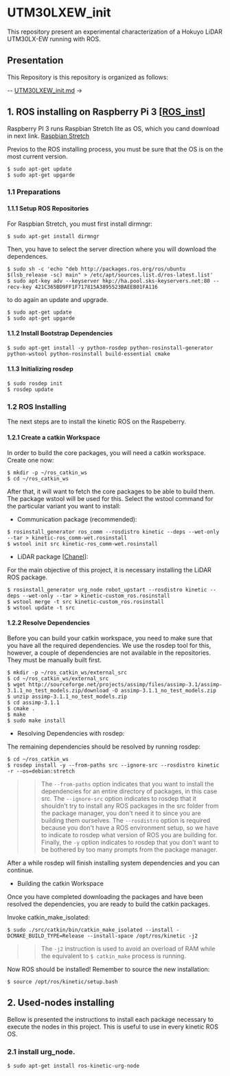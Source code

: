 # UTM30LXEW_init
This repository present an experimental characterization of a Hokuyo LiDAR UTM30LX-EW running with ROS.
## Presentation
This Repository is this repository is organized as follows:

-- [UTM30LXEW_init.md](https://github.com/Tilaguy/UTM30LXEW_init/blob/master/README.md) ->
## 1. ROS installing on Raspberry Pi 3 [[ROS_inst]]
Raspberry PI 3 runs Raspbian Stretch lite as OS, which you cand download in next link. [Raspbian Stretch](https://www.raspberrypi.org/downloads/raspbian/)

Previos to the ROS installing process, you must be sure that the OS is on the most current version.
```
$ sudo apt-get update
$ sudo apt-get upgarde
```
### 1.1 Preparations
#### 1.1.1 Setup ROS Repositories
For Raspbian Stretch, you must first install dirmngr:
```
$ sudo apt-get install dirmngr
```
Then, you have to select the server direction where you will download the dependences.
```
$ sudo sh -c 'echo "deb http://packages.ros.org/ros/ubuntu $(lsb_release -sc) main" > /etc/apt/sources.list.d/ros-latest.list'
$ sudo apt-key adv --keyserver hkp://ha.pool.sks-keyservers.net:80 --recv-key 421C365BD9FF1F717815A3895523BAEEB01FA116
```
to do again an update and upgrade.
```
$ sudo apt-get update
$ sudo apt-get upgarde
```
#### 1.1.2 Install Bootstrap Dependencies
```
$ sudo apt-get install -y python-rosdep python-rosinstall-generator python-wstool python-rosinstall build-essential cmake
```
#### 1.1.3 Initializing rosdep
```
$ sudo rosdep init
$ rosdep update
```
### 1.2 ROS Installing
The next steps are to install the kinetic ROS on the Raspeberry.
#### 1.2.1 Create a catkin Workspace
In order to build the core packages, you will need a catkin workspace. Create one now:
```
$ mkdir -p ~/ros_catkin_ws
$ cd ~/ros_catkin_ws
```
After that, it will want to fetch the core packages to be able to build them. The package wstool will be used for this. Select the wstool command for the particular variant you want to install: 
- Communication package (recommended):
```
$ rosinstall_generator ros_comm --rosdistro kinetic --deps --wet-only --tar > kinetic-ros_comm-wet.rosinstall
$ wstool init src kinetic-ros_comm-wet.rosinstall
```
- LiDAR package [[Chanel]]:

For the main objective of this project, it is necessary installing the LiDAR ROS package.
```
$ rosinstall_generator urg_node robot_upstart --rosdistro kinetic --deps --wet-only --tar > kinetic-custom_ros.rosinstall
$ wstool merge -t src kinetic-custom_ros.rosinstall
$ wstool update -t src
```
#### 1.2.2 Resolve Dependencies
Before you can build your catkin workspace, you need to make sure that you have all the required dependencies. We use the rosdep tool for this, however, a couple of dependencies are not available in the repositories. They must be manually built first.
```
$ mkdir -p ~/ros_catkin_ws/external_src
$ cd ~/ros_catkin_ws/external_src
$ wget http://sourceforge.net/projects/assimp/files/assimp-3.1/assimp-3.1.1_no_test_models.zip/download -O assimp-3.1.1_no_test_models.zip
$ unzip assimp-3.1.1_no_test_models.zip
$ cd assimp-3.1.1
$ cmake .
$ make
$ sudo make install
```
- Resolving Dependencies with rosdep:

The remaining dependencies should be resolved by running rosdep:
```
$ cd ~/ros_catkin_ws
$ rosdep install -y --from-paths src --ignore-src --rosdistro kinetic -r --os=debian:stretch
```
>>The ```--from-paths``` option indicates that you want to install the dependencies for an entire directory of packages, in this case src.
>>The ```--ignore-src``` option indicates to rosdep that it shouldn't try to install any ROS packages in the src folder from the package manager, you don't need it to since you are building them ourselves.
>>The ```--rosdistro``` option is required because you don't have a ROS environment setup, so we have to indicate to rosdep what version of ROS you are building for.
>>Finally, the ```-y``` option indicates to rosdep that you don't want to be bothered by too many prompts from the package manager.

After a while rosdep will finish installing system dependencies and you can continue. 
- Building the catkin Workspace

Once you have completed downloading the packages and have been resolved the dependencies, you are ready to build the catkin packages.

 Invoke catkin_make_isolated: 
```
$ sudo ./src/catkin/bin/catkin_make_isolated --install -DCMAKE_BUILD_TYPE=Release --install-space /opt/ros/kinetic -j2
```
>>The ```-j2``` instruction is used to avoid an overload of RAM while the equivalent to ```$ catkin_make``` process is running.

Now ROS should be installed! Remember to source the new installation:
```
$ source /opt/ros/kinetic/setup.bash
```
## 2. Used-nodes installing 
Bellow is presented the instructions to install each package necessary to execute the nodes in this project. This is useful to use in every kinetic ROS OS.
### 2.1 install urg_node.
```
$ sudo apt-get install ros-kinetic-urg-node
```
[//]: # (These are reference links used in the body of this note and get stripped out when the markdown processor does its job. There is no need to format nicely because it shouldn't be seen. Thanks SO - http://stackoverflow.com/questions/4823468/store-comments-in-markdown-syntax)


   [ROS_inst]: <http://wiki.ros.org/indigo/Installation/Source>
   [Chanel]: <https://github.com/JuanDValenciano/channelUI_IoT>
